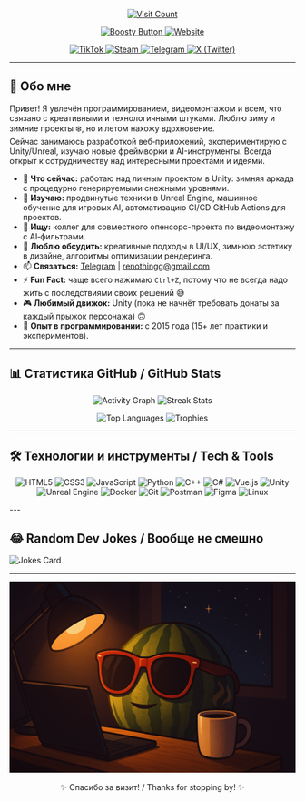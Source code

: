 <p align="center">
  <a href="https://github.com/renothingg">
    <img src="https://count.getloli.com/get/@renothingg?theme=rule34" alt="Visit Count" />
  </a>
</p> 
 
<p align="center">
  <a href="https://boosty.to/blootber" target="_blank">
    <img src="https://img.shields.io/badge/Поддержать%20на%20Boosty-FF5C00?style=for-the-badge&logo=boosty&logoColor=white" alt="Boosty Button" /> </a>
  <a href="https://renothingg.github.io/ReNothingg/"><img src="https://img.shields.io/badge/🌐-Мой%20сайт-4ABCF1?style=for-the-badge&logo=google-chrome&logoColor=white" alt="Website" /></a>
</p>


<p align="center">
  <a href="https://www.tiktok.com/@renothingg" target="_blank">
    <img src="https://img.shields.io/badge/TikTok-%23000000?style=for-the-badge&logo=tiktok&logoColor=white" alt="TikTok" />
  </a>
  <a href="https://steamcommunity.com/id/Arbuzekkk" target="_blank">
    <img src="https://img.shields.io/badge/Steam-%23181B21?style=for-the-badge&logo=steam&logoColor=white" alt="Steam" />
  </a>
  <a href="https://t.me/ReNothingg" target="_blank">
    <img src="https://img.shields.io/badge/Telegram-0088CC?style=for-the-badge&logo=telegram&logoColor=white" alt="Telegram" />
  </a>
  <a href="https://x.com/BLOOTBER515" target="_blank">
    <img src="https://img.shields.io/badge/X-%23000000?style=for-the-badge&logo=twitter&logoColor=white" alt="X (Twitter)" />
  </a>
</p>

---

## 👋 Обо мне 
Привет! Я увлечён программированием, видеомонтажом и всем, что связано с креативными и технологичными штуками. Люблю зиму и зимние проекты ❄️, но и летом нахожу вдохновение.  
Сейчас занимаюсь разработкой веб‑приложений, экспериментирую с Unity/Unreal, изучаю новые фреймворки и AI-инструменты. Всегда открыт к сотрудничеству над интересными проектами и идеями.
- 🔭 **Что сейчас:** работаю над личным проектом в Unity: зимняя аркада с процедурно генерируемыми снежными уровнями.  
- 🌱 **Изучаю:** продвинутые техники в Unreal Engine, машинное обучение для игровых AI, автоматизацию CI/CD GitHub Actions для проектов.  
- 👯 **Ищу:** коллег для совместного опенсорс-проекта по видеомонтажу с AI‑фильтрами.  
- 💬 **Люблю обсудить:** креативные подходы в UI/UX, зимнюю эстетику в дизайне, алгоритмы оптимизации рендеринга.  
- 📫 **Связаться:** [Telegram](https://t.me/ReNothingg) | renothingg@gmail.com  
- ⚡ **Fun Fact:** чаще всего нажимаю `Ctrl+Z`, потому что не всегда надо жить с последствиями своих решений 😅  
- 🎮 **Любимый движок:** Unity (пока не начнёт требовать донаты за каждый прыжок персонажа) 🙃  
- 📆 **Опыт в программировании:** с 2015 года (15+ лет практики и экспериментов).

---

## 📊 Статистика GitHub / GitHub Stats
<p align="center">
  <img src="https://github-readme-activity-graph.vercel.app/graph?username=renothingg&bg_color=0d1117&color=58a6ff&line=58a6ff&point=58a6ff&area=true&area_color=161b22&radius=8&hide_border=true" alt="Activity Graph" />
  <img src="https://github-readme-streak-stats.herokuapp.com/?user=ReNothingg&theme=dark&hide_border=true" alt="Streak Stats" />
</p>
<p align="center">
  <img src="https://github-readme-stats.vercel.app/api/top-langs/?username=renothingg&layout=compact&langs_count=6&theme=dark&hide_border=true" alt="Top Languages" />
  <img src="https://github-profile-trophy.vercel.app/?username=renothingg&theme=dark&no-bg=true&no-frame=true&margin-w=10&margin-h=10" alt="Trophies" />
</p>

---

## 🛠️ Технологии и инструменты / Tech & Tools
<p align="center">
  <img src="https://img.shields.io/badge/HTML5-E34F26?style=for-the-badge&logo=html5" alt="HTML5"/>
  <img src="https://img.shields.io/badge/CSS3-1572B6?style=for-the-badge&logo=css3" alt="CSS3"/>
  <img src="https://img.shields.io/badge/JavaScript-F7DF1E?style=for-the-badge&logo=javascript" alt="JavaScript"/>
  <img src="https://img.shields.io/badge/Python-3776AB?style=for-the-badge&logo=python" alt="Python"/>
  <img src="https://img.shields.io/badge/C++-00599C?style=for-the-badge&logo=c%2B%2B" alt="C++"/>
  <img src="https://img.shields.io/badge/C%23-239120?style=for-the-badge&logo=c-sharp" alt="C#"/>
  <img src="https://img.shields.io/badge/Vue.js-35495E?style=for-the-badge&logo=vuedotjs" alt="Vue.js"/>
  <img src="https://img.shields.io/badge/Unity-000000?style=for-the-badge&logo=unity" alt="Unity"/>
  <img src="https://img.shields.io/badge/Unreal_Engine-0E1128?style=for-the-badge&logo=unrealengine" alt="Unreal Engine"/>
  <img src="https://img.shields.io/badge/Docker-2496ED?style=for-the-badge&logo=docker" alt="Docker"/>
  <img src="https://img.shields.io/badge/Git-F05032?style=for-the-badge&logo=git" alt="Git"/>
  <img src="https://img.shields.io/badge/Postman-FF6C37?style=for-the-badge&logo=postman" alt="Postman"/>
  <img src="https://img.shields.io/badge/Figma-F24E1E?style=for-the-badge&logo=figma" alt="Figma"/>
  <img src="https://img.shields.io/badge/Linux-FCC624?style=for-the-badge&logo=linux" alt="Linux"/>
</p>
---

## 😂 Random Dev Jokes / Вообще не смешно

![Jokes Card](https://readme-jokes.vercel.app/api?hideBorder&theme=cobalt&qColor=%23944bcc)

---

<p align="center">
  <img src="render1.png" alt="Render1" />
</p>

<p align="center">✨ Спасибо за визит! / Thanks for stopping by! ✨</p>
